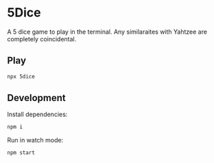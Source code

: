 # 5Dice

A 5 dice game to play in the terminal. Any similaraites with Yahtzee are
completely coincidental.

## Play

```bash
npx 5dice
```

## Development

Install dependencies:

```bash
npm i
```

Run in watch mode:

```
npm start
```